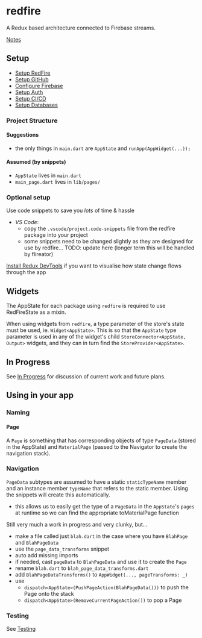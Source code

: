 # redfire

A Redux based architecture connected to Firebase streams.

[Notes](https://docs.google.com/document/d/1rBQXUmoKRiEMn_fNqlosWEt30sysB9-d4ucPWcVn8QI/edit?usp=sharing)

## Setup

- [Setup RedFire](docs/setup-redfire.md)
- [Setup GitHub](docs/setup-github.md)
- [Configure Firebase](docs/configure-firebase.md)
- [Setup Auth](docs/setup-auth.md)
- [Setup CI/CD](docs/setup-cicd.md)
- [Setup Databases](docs/setup-databases.md)

### Project Structure

#### Suggestions

-  the only things in `main.dart` are `AppState` and `runApp(AppWidget(...));`

#### Assumed (by snippets)

- `AppState` lives in `main.dart`
- `main_page.dart` lives in `lib/pages/`

### Optional setup

Use code snippets to save you *lots* of time & hassle

- *VS Code*: 
  - copy the `.vscode/project.code-snippets` file from the redfire package into your project
  - some snippets need to be changed slightly as they are designed for use by redfire... TODO: update here (longer term this will be handled by flireator)

[Install Redux DevTools](docs/redux-devtools.md) if you want to visualise how state change flows through the app 

## Widgets 

The AppState for each package using `redfire` is required to use RedFireState as a mixin.

When using widgets from `redfire`, a type parameter of the store's state must be used, ie. `Widget<AppState>`.  This is so that the `AppState` type parameter is used in any of the widget's child `StoreConnector<AppState, Output>` widgets, and they can in turn find the `StoreProvider<AppState>`.

## In Progress

See [In Progress](docs/in-progress.md) for discussion of current work and future plans.

## Using in your app

### Naming

#### Page

A `Page` is something that has corresponding objects of type `PageData` (stored in the AppState) and `MaterialPage` (passed to the Navigator to create the navigation stack).

### Navigation

`PageData` subtypes are assumed to have a static `staticTypeName` member
and an instance member `typeName` that refers to the static member.  Using the snippets will create this automatically.
- this allows us to easily get the type of a `PageData` in the `AppState`'s `pages` at runtime so we can find the appropriate toMaterialPage function

Still very much a work in progress and very clunky, but...

- make a file called just `blah.dart` in the case where you have `BlahPage` and `BlahPageData`
- use the `page_data_transforms` snippet
- auto add missing imports 
- if needed, cast `pageData` to `BlahPageData` and use it to create the `Page`
- rename `blah.dart` to `blah_page_data_transforms.dart`
- add `BlahPageDataTransforms()` to `AppWidget(..., pageTransforms: _)`
- use 
  - `dispatch<AppState>(PushPageAction(BlahPageData()))` to push the Page onto the stack
  - `dispatch<AppState>(RemoveCurrentPageAction())` to pop a Page

### Testing 

See [Testing](docs/testing.md)